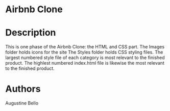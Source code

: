 # Airbnb Clone
# Description
This is one phase of the Airbnb Clone: the HTML and CSS part. The Images folder holds icons for the site  The Styles folder holds CSS styling files. The largest numbered style file of each category is most relevant to the finished product. The highlest numbered index.html file is likewise the most relevant to the finished product.
# Authors
Augustine Bello
